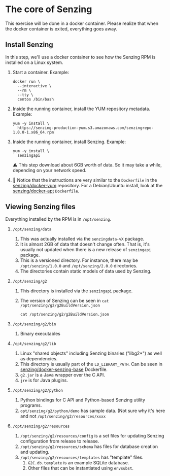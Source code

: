 # The core of Senzing

This exercise will be done in a docker container.
Please realize that when the docker container is exited,
everything goes away.

## Install Senzing

In this step, we'll use a docker container to
see how the Senzing RPM is installed on a Linux system.

1. Start a container.
   Example:

    ```console
    docker run \
      --interactive \
      --rm \
      --tty \
      centos /bin/bash
    ```

1. Inside the running container,
   install the YUM repository metadata.
   Example:

    ```console
    yum -y install \
      https://senzing-production-yum.s3.amazonaws.com/senzingrepo-1.0.0-1.x86_64.rpm
    ```

1. Inside the running container,
   install Senzing.
   Example:

    ```console
    yum -y install \
      senzingapi
    ```

   :warning: This step download about 6GB worth of data.
   So it may take a while, depending on your network speed.

1. :eyes: Notice that the instructions are very similar to the `Dockerfile` in the
   [senzing/docker-yum](https://github.com/Senzing/docker-yum) repository.
   For a Debian/Ubuntu install, look at the
   [senzing/docker-apt](https://github.com/Senzing/docker-apt)
   `Dockerfile`.

## Viewing Senzing files

Everything installed by the RPM is in `/opt/senzing`.

1. `/opt/senzing/data`
    1. This was actually installed via the `senzingdata-vX` package.
    1. It is almost 2GB of data that doesn't change often.
       That is, it's usually not updated when there is a new release of `senzingapi` package.
    1. This is a versioned directory.  For instance, there may be `/opt/senzing/1.0.0` and `/opt/senzing/2.0.0` directories.
    1. The directories contain static models of data used by Senzing.
1. `/opt/senzing/g2`
    1. This directory is installed via the `senzingapi` package.
    1. The version of Senzing can be seen in `cat /opt/senzing/g2/g2BuildVersion.json`

        ```console
        cat /opt/senzing/g2/g2BuildVersion.json
        ```

1. `/opt/senzing/g2/bin`
    1. Binary executables
1. `/opt/senzing/g2/lib`
    1. Linux "shared objects" including Senzing binaries ("libg2*") as well as dependencies.
    1. This directory is usually part of the `LD_LIBRARY_PATH`.
       Can be seen in [senzing/docker-senzing-base](https://github.com/Senzing/docker-senzing-base) Dockerfile.
    1. `g2.jar` is a Java wrapper over the C API.
    1. `jre` is for Java plugins.
1. `/opt/senzing/g2/python`
    1. Python bindings for C API and Python-based Senzing utility programs.
    1. `opt/senzing/g2/python/demo` has sample data.  (Not sure why it's here and not `/opt/senzing/g2/resources/xxxx`
1. `/opt/senzing/g2/resources`
    1. `/opt/senzing/g2/resources/config` is a set files for updating Senzing configuration from release to release.
    1. `/opt/senzing/g2/resources/schema` has files for database creation and updating.
    1. `/opt/senzing/g2/resources/templates` has "template" files.
        1. `G2C.db.template` is an example SQLite database.
        1. Other files that can be instantiated using `envsubst`.
